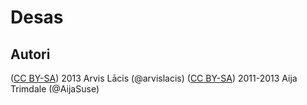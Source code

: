 # Desas #

## Autori ##

([CC BY-SA](http://creativecommons.org/licenses/by-sa/3.0/)) 2013 Arvis Lācis (@arvislacis)
([CC BY-SA](http://creativecommons.org/licenses/by-sa/3.0/)) 2011-2013 Aija Trimdale (@AijaSuse)